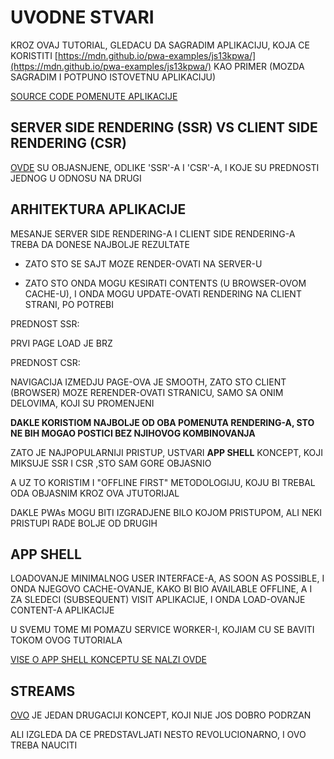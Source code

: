 # UVODNE STVARI

KROZ OVAJ TUTORIAL, GLEDACU DA SAGRADIM APLIKACIJU, KOJA CE KORISTITI [https://mdn.github.io/pwa-examples/js13kpwa/](https://mdn.github.io/pwa-examples/js13kpwa/) KAO PRIMER (MOZDA SAGRADIM I POTPUNO ISTOVETNU APLIKACIJU)

[SOURCE CODE POMENUTE APLIKACIJE](https://github.com/mdn/pwa-examples/tree/master/js13kpwa)

## SERVER SIDE RENDERING (SSR) VS CLIENT SIDE RENDERING (CSR)

[OVDE](https://developer.mozilla.org/en-US/docs/Web/Progressive_web_apps/App_structure#Architecture_of_an_app) SU OBJASNJENE, ODLIKE 'SSR'-A I 'CSR'-A, I KOJE SU PREDNOSTI JEDNOG U ODNOSU NA DRUGI

## ARHITEKTURA APLIKACIJE

MESANJE SERVER SIDE RENDERING-A I CLIENT SIDE RENDERING-A TREBA DA DONESE NAJBOLJE REZULTATE

- ZATO STO SE SAJT MOZE RENDER-OVATI NA SERVER-U

- ZATO STO ONDA MOGU KESIRATI CONTENTS (U BROWSER-OVOM CACHE-U), I ONDA MOGU UPDATE-OVATI RENDERING NA CLIENT STRANI, PO POTREBI

PREDNOST SSR:

PRVI PAGE LOAD JE BRZ

PREDNOST CSR:

NAVIGACIJA IZMEDJU PAGE-OVA JE SMOOTH, ZATO STO CLIENT (BROWSER) MOZE RERENDER-OVATI STRANICU, SAMO SA ONIM DELOVIMA, KOJI SU PROMENJENI

**DAKLE KORISTIOM NAJBOLJE OD OBA POMENUTA RENDERING-A, STO NE BIH MOGAO POSTICI BEZ NJIHOVOG KOMBINOVANJA**

ZATO JE NAJPOPULARNIJI PRISTUP, USTVARI **APP SHELL** KONCEPT, KOJI MIKSUJE SSR I CSR ,STO SAM GORE OBJASNIO

A UZ TO KORISTIM I "OFFLINE FIRST" METODOLOGIJU, KOJU BI TREBAL ODA OBJASNIM KROZ OVA JTUTORIJAL

DAKLE PWAs MOGU BITI IZGRADJENE BILO KOJOM PRISTUPOM, ALI NEKI PRISTUPI RADE BOLJE OD DRUGIH

## APP SHELL

LOADOVANJE MINIMALNOG USER INTERFACE-A, AS SOON AS POSSIBLE, I ONDA NJEGOVO CACHE-OVANJE, KAKO BI BIO AVAILABLE OFFLINE, A I ZA SLEDECI (SUBSEQUENT) VISIT APLIKACIJE, I ONDA LOAD-OVANJE CONTENT-A APLIKACIJE

U SVEMU TOME MI POMAZU SERVICE WORKER-I, KOJIAM CU SE BAVITI TOKOM OVOG TUTORIALA

[VISE O APP SHELL KONCEPTU SE NALZI OVDE](https://developer.mozilla.org/en-US/docs/Web/Progressive_web_apps/App_structure#App_shell)

## STREAMS

[OVO](https://developer.mozilla.org/en-US/docs/Web/Progressive_web_apps/App_structure#Different_concept_streams) JE JEDAN DRUGACIJI KONCEPT, KOJI NIJE JOS DOBRO PODRZAN

ALI IZGLEDA DA CE PREDSTAVLJATI NESTO REVOLUCIONARNO, I OVO TREBA NAUCITI